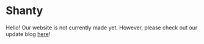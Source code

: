 # Shanty

Hello! Our website is not currently made yet. However, please check out our update blog [here](/updates)!
